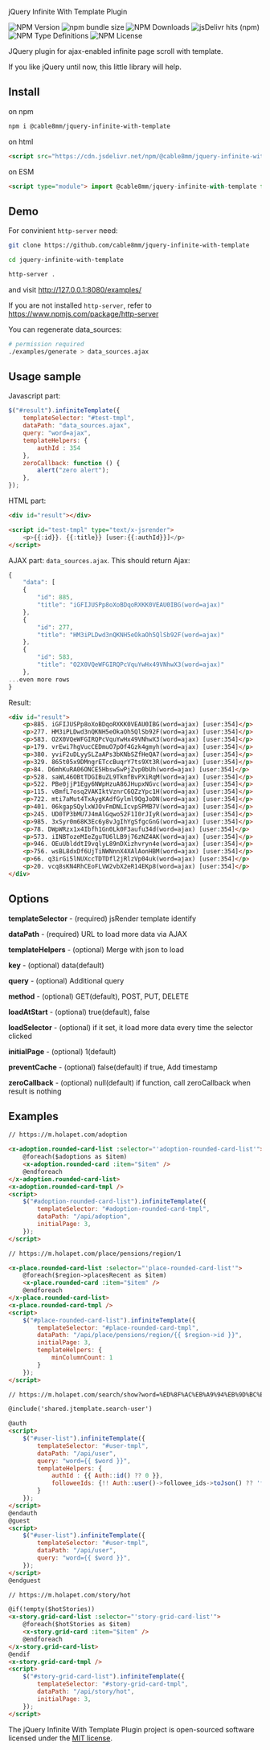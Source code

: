 jQuery Infinite With Template Plugin

![NPM Version](https://img.shields.io/npm/v/%40cable8mm%2Fjquery-infinite-with-template)
![npm bundle size](https://img.shields.io/bundlephobia/minzip/%40cable8mm%2Fjquery-infinite-with-template)
![NPM Downloads](https://img.shields.io/npm/dt/%40cable8mm%2Fjquery-infinite-with-template)
![jsDelivr hits (npm)](https://img.shields.io/jsdelivr/npm/hy/%40cable8mm%2Fjquery-infinite-with-template)
![NPM Type Definitions](https://img.shields.io/npm/types/%40cable8mm%2Fjquery-infinite-with-template)
![NPM License](https://img.shields.io/npm/l/%40cable8mm%2Fjquery-infinite-with-template)


JQuery plugin for ajax-enabled infinite page scroll with template.

If you like jQuery until now, this little library will help.

## Install

on npm

```sh
npm i @cable8mm/jquery-infinite-with-template
```

on html

```html
<script src="https://cdn.jsdelivr.net/npm/@cable8mm/jquery-infinite-with-template@1.0.3/jquery.infiniteScrollWithTemplate.min.js" integrity="sha256-bX3iyCp0T50YmDRgpUl1tY/LGlpPGsKR4TqUkpcq6WA=" crossorigin="anonymous"></script>
```

on ESM

```html
<script type="module"> import @cable8mm/jquery-infinite-with-template from https://cdn.jsdelivr.net/npm/@cable8mm/jquery-infinite-with-template@1.0.3/+esm </script>
```

## Demo

For convinient `http-server` need:

```bash
git clone https://github.com/cable8mm/jquery-infinite-with-template

cd jquery-infinite-with-template

http-server .
```

and visit http://127.0.0.1:8080/examples/

If you are not installed `http-server`, refer to https://www.npmjs.com/package/http-server

You can regenerate data_sources:

```bash
# permission required
./examples/generate > data_sources.ajax
```

## Usage sample

Javascript part:

```Javascript
$("#result").infiniteTemplate({
	templateSelector: "#test-tmpl",
	dataPath: "data_sources.ajax",
	query: "word=ajax",
	templateHelpers: {
		authId : 354
	},
    zeroCallback: function () {
        alert("zero alert");
    },
});
```

HTML part:

```html
<div id="result"></div>

<script id="test-tmpl" type="text/x-jsrender">
	<p>{{:id}}. {{:title}} [user:{{:authId}}]</p>
</script>
```

AJAX part: `data_sources.ajax`. This should return Ajax:

```javascript
{
	"data": [
	{
		"id": 885,
		"title": "iGFIJUSPp8oXoBDqoRXKK0VEAU0IBG(word=ajax)"
	},
	{
		"id": 277,
		"title": "HM3iPLDwd3nQKNH5eOkaOh5QlSb92F(word=ajax)"
	},
	{
		"id": 583,
		"title": "O2X0VQeWFGIRQPcVquYwHx49VNhwX3(word=ajax)"
	},
...even more rows
}
```

Result:

```html
<div id="result">
	<p>885. iGFIJUSPp8oXoBDqoRXKK0VEAU0IBG(word=ajax) [user:354]</p>
	<p>277. HM3iPLDwd3nQKNH5eOkaOh5QlSb92F(word=ajax) [user:354]</p>
	<p>583. O2X0VQeWFGIRQPcVquYwHx49VNhwX3(word=ajax) [user:354]</p>
	<p>179. vrEwi7hgVucCEDmuO7pOf4Gzk4gmyh(word=ajax) [user:354]</p>
	<p>380. yviF2uDLyySLZaAPs3bKNbSZfHeQA7(word=ajax) [user:354]</p>
	<p>329. 865t05x9DMngrETccBuqrY7ts9Xt3R(word=ajax) [user:354]</p>
	<p>84. D6mhKuRA06ONCE5HbswSwPjZvp0bUh(word=ajax) [user:354]</p>
	<p>528. saWL46OBtTDGIBuZL9TkmfBvPXiRqM(word=ajax) [user:354]</p>
	<p>522. PBe0jjP1Egy6NWpHzuA86JHupxNGvc(word=ajax) [user:354]</p>
	<p>115. vBmfL7osq2VAKIktVznrC6QZzYpc1H(word=ajax) [user:354]</p>
	<p>722. mti7aMut4TxAygKAdfGylml9QgJoDN(word=ajax) [user:354]</p>
	<p>401. 06kgapSQylxWJOvFmDNLIcvpSPMB7V(word=ajax) [user:354]</p>
	<p>245. UD0TP3bMU7J4mAlGqwo52F1I0rJIyR(word=ajax) [user:354]</p>
	<p>985. 3xSyr0m68K3Ec6y8vJgIhYgSfgcGnG(word=ajax) [user:354]</p>
	<p>78. DWpWRzx1x4Ibfh1Gn0Lk0F3aufu34d(word=ajax) [user:354]</p>
	<p>573. iINBTozeMIeZguTU6lLB9j76zNZ4AK(word=ajax) [user:354]</p>
	<p>946. OEuUblddtI9vqlyL89nDXizhvryn4e(word=ajax) [user:354]</p>
	<p>756. wsBL8dxDf6UjTiNWNnnX4XAlAonHBM(word=ajax) [user:354]</p>
	<p>66. q3irGi5lNUXccTDTDfl2jRlzVp04uk(word=ajax) [user:354]</p>
	<p>20. vcq8sKN4RhCEoFLVW2vbX2eR14EKp8(word=ajax) [user:354]</p>
</div>
```

## Options

**templateSelector** - (required) jsRender template identify

**dataPath** - (required) URL to load more data via AJAX

**templateHelpers** - (optional) Merge with json to load

**key** - (optional) data(default)

**query** - (optional) Additional query

**method** - (optional) GET(default), POST, PUT, DELETE

**loadAtStart** - (optional) true(default), false

**loadSelector** - (optional) if it set, it load more data every time the selector clicked

**initialPage** - (optional) 1(default)

**preventCache** - (optional) false(default) if true, Add timestamp

**zeroCallback** - (optional) null(default) if function, call zeroCallback when result is nothing

## Examples

```html
// https://m.holapet.com/adoption

<x-adoption.rounded-card-list :selector="'adoption-rounded-card-list'">
    @foreach($adoptions as $item)
    <x-adoption.rounded-card :item="$item" />
    @endforeach
</x-adoption.rounded-card-list>
<x-adoption.rounded-card-tmpl />
<script>
    $("#adoption-rounded-card-list").infiniteTemplate({
        templateSelector: "#adoption-rounded-card-tmpl",
        dataPath: "/api/adoption",
        initialPage: 3,
    });
</script>
```

```html
// https://m.holapet.com/place/pensions/region/1

<x-place.rounded-card-list :selector="'place-rounded-card-list'">
    @foreach($region->placesRecent as $item)
    <x-place.rounded-card :item="$item" />
    @endforeach
</x-place.rounded-card-list>
<x-place.rounded-card-tmpl />
<script>
    $("#place-rounded-card-list").infiniteTemplate({
        templateSelector: "#place-rounded-card-tmpl",
        dataPath: "/api/place/pensions/region/{{ $region->id }}",
        initialPage: 3,
        templateHelpers: {
            minColumnCount: 1
        }
    });
</script>
```

```html
// https://m.holapet.com/search/show?word=%ED%8F%AC%EB%A9%94%EB%9D%BC%EB%8B%88%EC%95%88

@include('shared.jtemplate.search-user')

@auth
<script>
    $("#user-list").infiniteTemplate({
        templateSelector: "#user-tmpl",
        dataPath: "/api/user",
        query: "word={{ $word }}",
        templateHelpers: {
            authId : {{ Auth::id() ?? 0 }},
            followeeIds: {!! Auth::user()->followee_ids->toJson() ?? 'false' !!}
        }
    });
</script>
@endauth
@guest
<script>
    $("#user-list").infiniteTemplate({
        templateSelector: "#user-tmpl",
        dataPath: "/api/user",
        query: "word={{ $word }}",
    });
</script>
@endguest
```

```html
// https://m.holapet.com/story/hot

@if(!empty($hotStories))
<x-story.grid-card-list :selector="'story-grid-card-list'">
    @foreach($hotStories as $item)
    <x-story.grid-card :item="$item" />
    @endforeach
</x-story.grid-card-list>
@endif
<x-story.grid-card-tmpl />
<script>
    $("#story-grid-card-list").infiniteTemplate({
        templateSelector: "#story-grid-card-tmpl",
        dataPath: "/api/story/hot",
        initialPage: 3,
    });
</script>
```

The jQuery Infinite With Template Plugin project is open-sourced software licensed under the [MIT license](https://opensource.org/licenses/MIT).